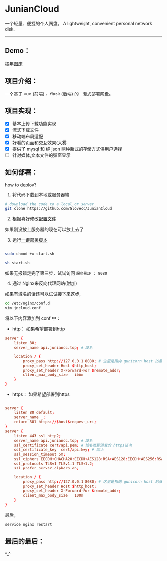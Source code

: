 # JunianCloud

一个轻量、便捷的个人网盘。
A lightweight, convenient personal network disk.

---
## Demo：

[橘年图床](https://api.juniancc.top/uploads#/)

## 项目介绍：

一个基于 vue (前端) 、flask (后端) 的一键式部署网盘。

## 项目实现：

- [x] 基本上传下载功能实现
- [x] 流式下载文件
- [X] 移动端布局适配
- [x] 好看的页面和交互效果(大雾
- [x] 提供了 mysql 和 纯 json 两种新式的存储方式供用户选择
- [ ] 针对媒体,文本文件的弹窗显示

## 如何部署：
how to deploy?
1. 将代码下载到本地或服务器端

``` bash
# download the code to a local or server
git clone https://github.com/Glovecc/JunianCloud

```
2. 根据喜好修改[配置文件](configuration.yaml)

如果刚没放上服务器的现在可以放上去了

3. 运行[一键部署脚本](start.sh)

``` bash

sudo chmod +x start.sh

sh start.sh
```
如果无报错走完了第三步，试试访问 ` 服务器IP : 8080 `

4. 通过 Nginx来反向代理网站(附加)

如果有域名的话还可以试试接下来这步,

``` bash
cd /etc/nginx/conf.d
vim jncloud.conf
```
将以下内容添加到 conf 中：

- http：
如果希望部署到http
``` conf
server {
    listen 80;
    server_name api.juniancc.top; # 域名

    location / {
        proxy_pass http://127.0.0.1:8080; # 这里是指向 gunicorn host 的服务地址
        proxy_set_header Host $http_host;
	    proxy_set_header X-Forward-For $remote_addr;
	    client_max_body_size   100m; 
    }
}
```

- https：
如果希望部署到https
``` conf

server {
    listen 80 default;
    server_name _;
    return 301 https://$host$request_uri;
}
server {
    listen 443 ssl http2;
    server_name api.juniancc.top; # 域名
    ssl_certificate cert/api.pem; # 域名商那颁发的 https证书
    ssl_certificate_key  cert/api.key; # 同上
    ssl_session_timeout 5m;
    ssl_ciphers EECDH+CHACHA20:EECDH+AES128:RSA+AES128:EECDH+AES256:RSA+AES256:EECDH+3DES:RSA+3DES:!MD5;
    ssl_protocols TLSv1 TLSv1.1 TLSv1.2;
    ssl_prefer_server_ciphers on;

    location / {
        proxy_pass http://127.0.0.1:8080; # 这里是指向 gunicorn host 的服务地址
        proxy_set_header Host $http_host;
	    proxy_set_header X-Forward-For $remote_addr;
	    client_max_body_size   100m; 
    }
}
```
最后，

``` bash
service nginx restart
```

## 最后的最后：

^_^

